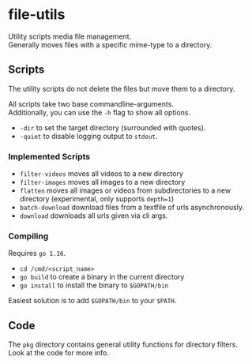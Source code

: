 # file-utils
Utility scripts media file management.  
Generally moves files with a specific mime-type to a directory.

## Scripts
The utility scripts do not delete the files but move them to a directory.  

All scripts take two base commandline-arguments.  
Additionally, you can use the `-h` flag to show all options.
- `-dir` to set the target directory (surrounded with quotes).
- `-quiet` to disable logging output to `stdout`.

### Implemented Scripts
- `filter-videos` moves all videos to a new directory
- `filter-images` moves all images to a new directory
- `flatten` moves all images or videos from subdirectories to a new directory (experimental, only supports `depth=1`)
- `batch-download` download files from a textfile of urls asynchronously.
- `download` downloads all urls given via cli args.

### Compiling
Requires `go 1.16`.  
- `cd /cmd/<script_name>`
- `go build` to create a binary in the current directory
- `go install` to install the binary to `$GOPATH/bin`

Easiest solution is to add `$GOPATH/bin` to your `$PATH`.


## Code 
The `pkg` directory contains general utility functions for directory filters.  
Look at the code for more info.